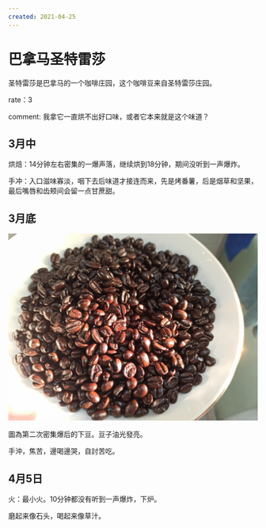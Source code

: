```yaml
---
created: 2021-04-25
---
```


# 巴拿马圣特雷莎

圣特雷莎是巴拿马的一个咖啡庄园，这个咖啡豆来自圣特雷莎庄园。

rate：3

comment: 我拿它一直烘不出好口味，或者它本来就是这个味道？

## 3月中

烘焙：14分钟左右密集的一爆声落，继续烘到18分钟，期间没听到一声爆炸。

手冲：入口滋味寡淡，咽下去后味道才接连而来，先是烤番薯，后是烟草和坚果，最后嘴唇和齿颊间会留一点甘蔗甜。

## 3月底

![Finca Santa Teresa](./images/finca-Santa-teresa.jpg)

圖為第二次密集爆后的下豆。豆子油光發亮。

手沖，焦苦，邊喝邊哭，自討苦吃。

## 4月5日

火：最小火。10分钟都没有听到一声爆炸，下炉。

磨起来像石头，喝起来像草汁。